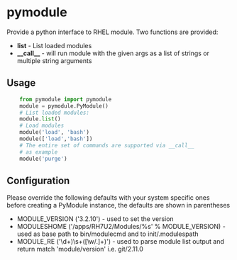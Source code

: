 # pymodule
Provide a python interface to RHEL module.
Two functions are provided:
* **list** - List loaded modules
* **\_\_call\_\_** - will run module with the given args as a list of strings or multiple string arguments

## Usage
```python
    from pymodule import pymodule
    module = pymodule.PyModule()
    # List loaded modules:
    module.list()
    # Load modules
    module('load', 'bash')
    module(['load','bash'])
    # The entire set of commands are supported via __call__
    # as example
    module('purge')
```

## Configuration
Please override the following defaults with your system specific ones before creating a PyModule instance, the defaults are shown in parentheses
* MODULE_VERSION ('3.2.10') - used to set the version
* MODULESHOME ('/apps/RH7U2/Modules/%s' % MODULE_VERSION) - used as base path to bin/modulecmd and to init/.modulespath
* MODULE_RE ('\d+\)\s+([\w/\.]+)') - used to parse module list output and return match 'module/version' i.e. git/2.11.0